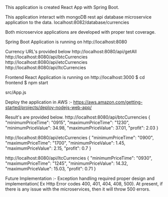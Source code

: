 This application is created React App with Spring Boot.

This application interact with mongoDB rest api database microservice application to the data.
localhost:8082/database/currencies

Both microservice applications are developed with proper test coverage.

Spring Boot Application is running on http://localhost:8080

Currency URL's provided below
http://localhost:8080/api/getAll
http://localhost:8080/api/btcCurrencies
http://localhost:8080/api/etcCurrencies
http://localhost:8080/api/ltcCurrencies

Frontend React Application is running on http://localhost:3000
$ cd frontend
$ npm start

src/App.js

Deploy the application in AWS :- https://aws.amazon.com/getting-started/projects/deploy-nodejs-web-app/

Result's are provided below.
http://localhost:8080/api/btcCurrencies
{
    "minimumPriceTime": "0915",
    "maximumPriceTime": "1230",
    "minimumPriceValue": 34.98,
    "maximumPriceValue": 37.01,
    "profit": 2.03
}

http://localhost:8080/api/etcCurrencies
{
    "minimumPriceTime": "0900",
    "maximumPriceTime": "1700",
    "minimumPriceValue": 1.45,
    "maximumPriceValue": 2.15,
    "profit": 0.7
}

http://localhost:8080/api/ltcCurrencies
{
    "minimumPriceTime": "0930",
    "maximumPriceTime": "1245",
    "minimumPriceValue": 14.32,
    "maximumPriceValue": 15.03,
    "profit": 0.71
}

Future Implementation :-
Exception handling required proper design and implementation( Ex Http Error codes 400, 401, 404, 408, 500). 
At present, if there is any issue with the microservices, then it will throw 500 errors.
